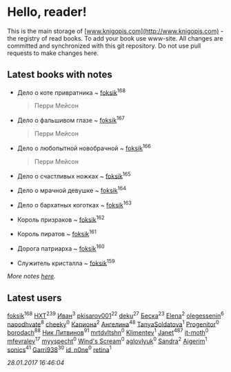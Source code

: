 # Hello, reader!
This is the main storage of [www.knigopis.com](http://www.knigopis.com) - the registry of read books.
To add your book use www-site. All changes are committed and synchronized with this git repository.
Do not use pull requests to make changes here.


## Latest books with notes
* Дело о коте привратника ~ [foksik](users/173/1734575-vkontakte)<sup>168</sup>
    > Перри Мейсон

* Дело о фальшивом глазе ~ [foksik](users/173/1734575-vkontakte)<sup>167</sup>
    > Перри Мейсон

* Дело о любопытной новобрачной ~ [foksik](users/173/1734575-vkontakte)<sup>166</sup>
    > Перри Мейсон

* Дело о счастливых ножках ~ [foksik](users/173/1734575-vkontakte)<sup>165</sup>

* Дело о мрачной девушке ~ [foksik](users/173/1734575-vkontakte)<sup>164</sup>

* Дело о бархатных коготках ~ [foksik](users/173/1734575-vkontakte)<sup>163</sup>

* Король призраков ~ [foksik](users/173/1734575-vkontakte)<sup>162</sup>

* Король пиратов ~ [foksik](users/173/1734575-vkontakte)<sup>161</sup>

* Дорога патриарха ~ [foksik](users/173/1734575-vkontakte)<sup>160</sup>

* Служитель кристалла ~ [foksik](users/173/1734575-vkontakte)<sup>159</sup>


_More notes [here](latest_books_with_notes.md)._


## Latest users
[foksik](users/173/1734575-vkontakte)<sup>168</sup> 
[HXT](users/100/100002563462782-facebook)<sup>239</sup> 
[Иван](users/111/111223381196748176136-google)<sup>3</sup> 
[pkisarov001](users/311/311057796-yandex)<sup>22</sup> 
[deku](users/384/384194935-vkontakte)<sup>27</sup> 
[Беска](users/157/1577468-vkontakte)<sup>23</sup> 
[Elena](users/459/459594264-yandex)<sup>2</sup> 
[olegessenin](users/390/3901448-vkontakte)<sup>6</sup> 
[napodhvate](users/585/585811540906733201-mailru)<sup>8</sup> 
[cheeky](users/100/100000019595884-facebook)<sup>0</sup> 
[Кариона](users/401/401225211-vkontakte)<sup>2</sup> 
[Ангелина](users/837/83788782-vkontakte)<sup>48</sup> 
[TanyaSoldatova](users/140/140832989-vkontakte)<sup>1</sup> 
[Progenitor](users/310/310433527-vkontakte)<sup>0</sup> 
[borodach](users/157/15706320-vkontakte)<sup>88</sup> 
[Ник Литвинов](users/241/241974816-vkontakte)<sup>91</sup> 
[mrtdvltshn](users/291/29152388-vkontakte)<sup>0</sup> 
[Klimentev](users/104/104202610850481913650-google)<sup>1</sup> 
[Janet](users/205/20565064-vkontakte)<sup>487</sup> 
[it-moth](users/100/100001185091151-facebook)<sup>0</sup> 
[mfevralev](users/140/140966150-vkontakte)<sup>17</sup> 
[myyspecht](users/321/3211454-vkontakte)<sup>0</sup> 
[Wind's Scream](users/290/29027836-vkontakte)<sup>0</sup> 
[aglovlyuk](users/815/8156510-vkontakte)<sup>0</sup> 
[Sandra](users/242/242184576223760-facebook)<sup>2</sup> 
[Aigerim](users/157/157708568-vkontakte)<sup>1</sup> 
[sonics](users/588/5880221-vkontakte)<sup>41</sup> 
[Garri938](users/114/114389869162010721507-google)<sup>30</sup> 
[id_n0ne](users/182/18203635-vkontakte)<sup>0</sup> 
[retina](users/390/3900602-vkontakte)<sup>1</sup> 


_28.01.2017 16:46:04_
